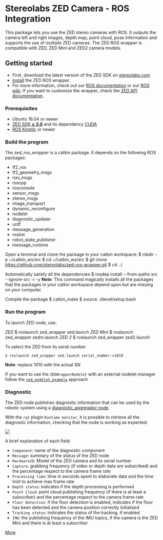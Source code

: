 # Stereolabs ZED Camera - ROS Integration

This package lets you use the ZED stereo cameras with ROS. It outputs the camera left and right images, depth map, point cloud, pose information and supports the use of multiple ZED cameras.
The ZED ROS wrapper is compatible with ZED, ZED Mini and ZED2 camera models.

## Getting started

- First, download the latest version of the ZED SDK on [stereolabs.com](https://www.stereolabs.com/developers/)
- [Install](#build-the-program) the ZED ROS wrapper.
- For more information, check out our [ROS documentation](https://www.stereolabs.com/documentation/guides/using-zed-with-ros/introduction.html) or our [ROS wiki](http://wiki.ros.org/zed-ros-wrapper). If you want to customize the wrapper, check the [ZED API documentation](https://www.stereolabs.com/developers/documentation/API/).

### Prerequisites

- Ubuntu 16.04 or newer
- [ZED SDK **≥ 3.0**](https://www.stereolabs.com/developers/) and its dependency [CUDA](https://developer.nvidia.com/cuda-downloads)
- [ROS Kinetic](http://wiki.ros.org/kinetic/Installation/Ubuntu) or newer

### Build the program

The *zed_ros_wrapper* is a catkin package. It depends on the following ROS packages:

- tf2_ros
- tf2_geometry_msgs
- nav_msgs
- roscpp
- rosconsole
- sensor_msgs
- stereo_msgs
- image_transport
- dynamic_reconfigure
- nodelet
- diagnostic_updater
- urdf
- message_generation
- roslint
- robot_state_publisher
- message_runtime

Open a terminal and clone the package in your catkin workspace:
    $ mkdir -p ~/catkin_ws/src
    $ cd ~/catkin_ws/src
    $ git clone https://github.com/stereolabs/zed-ros-wrapper.git
    $ cd ../

Automatically satisfy all the dependencies
    $ rosdep install --from-paths src --ignore-src -r -y
**Note**: This command magically installs all the packages that the packages in your catkin workspace depend upon
but are missing on your computer.

Compile the package
    $ catkin_make
    $ source ./devel/setup.bash

### Run the program

To launch ZED node, use:

*ZED*
    $ roslaunch zed_wrapper zed.launch
*ZED Mini*
    $ roslaunch zed_wrapper zedm.launch
*ZED 2*
    $ roslaunch zed_wrapper zed2.launch

 To select the ZED from its serial number

    $ roslaunch zed_wrapper zed.launch serial_number:=1010 

**Note**: replace 1010 with the actual SN

If you want to use the `ZEDWrapperNodelet` with an external nodelet manager follow the [`zed_nodelet_example`](https://github.com/stereolabs/zed-ros-wrapper/tree/master/examples/zed_nodelet_example) approach

### Diagnostic
The ZED node publishes diagnostic information that can be used by the robotic system using a [diagnostic_aggregator node](http://wiki.ros.org/diagnostic_aggregator).

With the `rqt` plugin `Runtime monitor`, it is possible to retrieve all the diagnostic information, checking that the node is working as expected:

![](../images/rqt_diagnostic.jpg)

A brief explanation of each field:

  -  `Component`: name of the diagnostic component
  -  `Message`: summary of the status of the ZED node
  -  `HardwareID`: Model of the ZED camera and its serial number
  -  `Capture`: grabbing frequency (if video or depth data are subscribed) and the percentage respect to the camera frame rate
  -  `Processing time`: time in seconds spent to elaborate data and the time limit to achieve max frame rate
  -  `Depth status`: indicates if the depth processing is performed
  -  `Point Cloud`: point cloud publishing frequency (if there is at least a subscriber) and the percentage respect to the camera frame rate
  -  `Floor Detection`: if the floor detection is enabled, indicates if the floor has been detected and the camera position correctly initialized
  -  `Tracking status`: indicates the status of the tracking, if enabled
  -  `IMU`: the publishing frequency of the IMU topics, if the camera is the ZED Mini and there is at least a subscriber


[More](https://www.stereolabs.com/documentation/guides/using-zed-with-ros/introduction.html)




